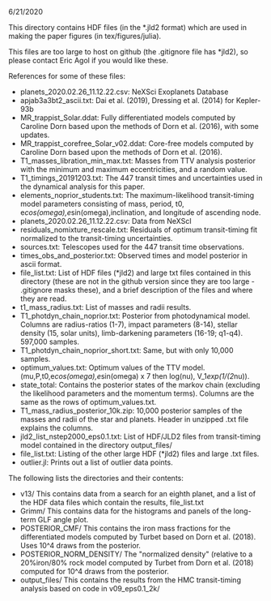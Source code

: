 

6/21/2020

This directory contains HDF files (in the *.jld2 format) which
are used in making the paper figures (in tex/figures/julia).

This files are too large to host on github (the .gitignore file
has *jld2), so please contact Eric Agol if you would like these.

References for some of these files:

- planets_2020.02.26_11.12.22.csv: NeXSci Exoplanets Database
- apjab3a3bt2_ascii.txt: Dai et al. (2019), Dressing et al. (2014) for Kepler-93b
- MR_trappist_Solar.ddat: Fully differentiated models computed by Caroline Dorn
   based upon the methods of Dorn et al. (2016), with some updates.
- MR_trappist_corefree_Solar_v02.ddat: Core-free models computed by Caroline Dorn
   based upon the methods of Dorn et al. (2016).
- T1_masses_libration_min_max.txt: Masses from TTV analysis posterior with
  the minimum and maximum eccentricities, and a random value.
- T1_timings_20191203.txt:  The 447 transit times and uncertainties used
  in the dynamical analysis for this paper.
- elements_noprior_students.txt:  The maximum-likelihood transit-timing model
  parameters consisting of mass, period, t0, e*cos(omega),e*sin(omega),inclination,
  and longitude of ascending node.
- planets_2020.02.26_11.12.22.csv: Data from NeXScI
- residuals_nomixture_rescale.txt: Residuals of optimum transit-timing fit normalized
  to the transit-timing uncertainties.
- sources.txt: Telescopes used for the 447 transit time observations.
- times_obs_and_posterior.txt:  Observed times and model posterior in ascii format.
- file_list.txt: List of HDF files (*jld2) and large txt files contained in this 
  directory (these are not in the github version since they are too large - .gitignore 
  masks these), and a brief description of the files and where they are read.
- t1_mass_radius.txt: List of masses and radii results.
- T1_photdyn_chain_noprior.txt: Posterior from photodynamical model.  Columns are
   radius-ratios (1-7), impact parameters (8-14), stellar density (15, solar units),
   limb-darkening parameters (16-19; q1-q4). 597,000 samples.
- T1_photdyn_chain_noprior_short.txt:  Same, but with only 10,000 samples.
- optimum_values.txt: Optimum values of the TTV model.  (mu,P,t0,e*cos(omega),e*sin(omega) x 7
   then log(nu), V_1*exp(1/(2*nu)).
- state_total: Contains the posterior states of the markov chain (excluding the likelihood
  parameters and the momentum terms).  Columns are the same as the rows of optimum_values.txt.
- T1_mass_radius_posterior_10k.zip:  10,000 posterior samples of the masses and radii of
   the star and planets.  Header in unzipped .txt file explains the columns.
- jld2_list_nstep2000_eps0.1.txt: List of HDF/JLD2 files from transit-timing model
   contained in the directory output_files/
- file_list.txt:  Listing of the other large HDF (*jld2) files and large .txt files.
- outlier.jl: Prints out a list of outlier data points.

The following lists the directories and their contents:

- v13/  This contains data from a search for an eighth planet, and a list of the
   HDF data files which contain the results, file_list.txt
- Grimm/ This contains data for the histograms and panels of the long-term GLF
   angle plot.
- POSTERIOR_CMF/ This contains the iron mass fractions for the differentiated
   models computed by Turbet based on Dorn et al. (2018).  Uses 10^4 draws
   from the posterior.
- POSTERIOR_NORM_DENSITY/ The "normalized density" (relative to a 20%iron/80% rock
   model computed by Turbet from Dorn et al. (2018) computed for 10^4 draws from the posterior.
- output_files/ This contains the results from the HMC transit-timing analysis
   based on code in v09_eps0.1_2k/
